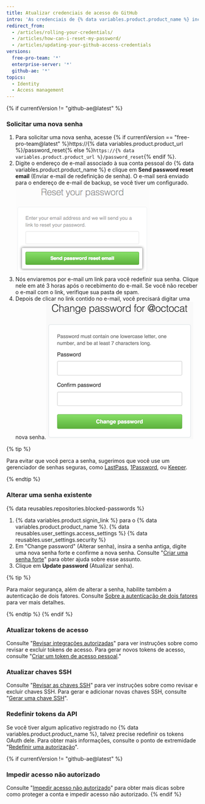 ```yaml
---
title: Atualizar credenciais de acesso do GitHub
intro: 'As credenciais de {% data variables.product.product_name %} incluem{% if currentVersion != "github-ae@latest" %} não apenas sua senha, mas também{% endif %} os tokens de acesso, Chaves SSH e tokens do aplicativo da API que você usa para se comunicar com {% data variables.product.product_name %}. Se houver necessidade, você mesmo pode redefinir todas essas credenciais de acesso.'
redirect_from:
  - /articles/rolling-your-credentials/
  - /articles/how-can-i-reset-my-password/
  - /articles/updating-your-github-access-credentials
versions:
  free-pro-team: '*'
  enterprise-server: '*'
  github-ae: '*'
topics:
  - Identity
  - Access management
---
```


{% if currentVersion != "github-ae@latest" %}
### Solicitar uma nova senha

1. Para solicitar uma nova senha, acesse {% if currentVersion == "free-pro-team@latest" %}https://{% data variables.product.product_url %}/password_reset{% else %}`https://{% data variables.product.product_url %}/password_reset`{% endif %}.
2. Digite o endereço de e-mail associado à sua conta pessoal do {% data variables.product.product_name %} e clique em **Send password reset email** (Enviar e-mail de redefinição de senha). O e-mail será enviado para o endereço de e-mail de backup, se você tiver um configurado. ![Caixa de diálogo para solicitar e-mail de redefinição de senha](/assets/images/help/settings/password-recovery-email-request.png)
3. Nós enviaremos por e-mail um link para você redefinir sua senha. Clique nele em até 3 horas após o recebimento do e-mail. Se você não receber o e-mail com o link, verifique sua pasta de spam.
4. Depois de clicar no link contido no e-mail, você precisará digitar uma nova senha.![Caixa para recuperar senha](/assets/images/help/settings/password_recovery_page.png)

{% tip %}

Para evitar que você perca a senha, sugerimos que você use um gerenciador de senhas seguras, como [LastPass](https://lastpass.com/), [1Password](https://1password.com/), ou [Keeper](https://keepersecurity.com/).

{% endtip %}

### Alterar uma senha existente

{% data reusables.repositories.blocked-passwords %}

1. {% data variables.product.signin_link %} para o {% data variables.product.product_name %}.
{% data reusables.user_settings.access_settings %}
{% data reusables.user_settings.security %}
4. Em "Change password" (Alterar senha), insira a senha antiga, digite uma nova senha forte e confirme a nova senha. Consulte "[Criar uma senha forte](/articles/creating-a-strong-password)" para obter ajuda sobre esse assunto.
5. Clique em **Update password** (Atualizar senha).

{% tip %}

Para maior segurança, além de alterar a senha, habilite também a autenticação de dois fatores. Consulte [Sobre a autenticação de dois fatores](/articles/about-two-factor-authentication) para ver mais detalhes.

{% endtip %}
{% endif %}
### Atualizar tokens de acesso

Consulte "[Revisar integrações autorizadas](/articles/reviewing-your-authorized-integrations)" para ver instruções sobre como revisar e excluir tokens de acesso. Para gerar novos tokens de acesso, consulte "[Criar um token de acesso pessoal](/github/authenticating-to-github/creating-a-personal-access-token)."

### Atualizar chaves SSH

Consulte "[Revisar as chaves SSH](/articles/reviewing-your-ssh-keys)" para ver instruções sobre como revisar e excluir chaves SSH. Para gerar e adicionar novas chaves SSH, consulte "[Gerar uma chave SSH](/articles/generating-an-ssh-key)".

### Redefinir tokens da API

Se você tiver algum aplicativo registrado no {% data variables.product.product_name %}, talvez precise redefinir os tokens OAuth dele. Para obter mais informações, consulte o ponto de extremidade "[Redefinir uma autorização](/rest/reference/apps#reset-an-authorization)".

{% if currentVersion != "github-ae@latest" %}
### Impedir acesso não autorizado

Consulte "[Impedir acesso não autorizado](/articles/preventing-unauthorized-access)" para obter mais dicas sobre como proteger a conta e impedir acesso não autorizado.
{% endif %}
